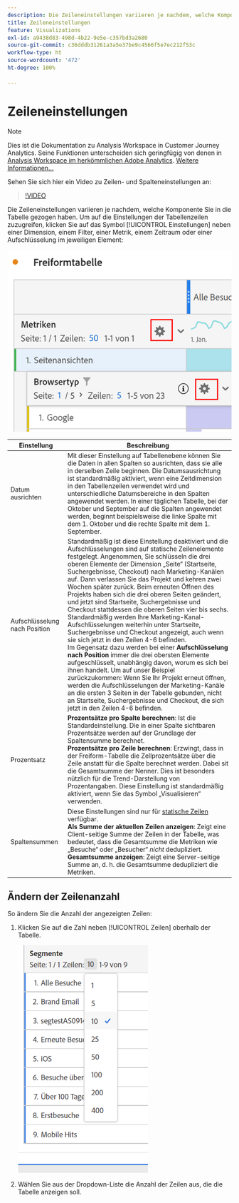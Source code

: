 ```yaml
---
description: Die Zeileneinstellungen variieren je nachdem, welche Komponente Sie in die Tabelle gezogen haben.
title: Zeileneinstellungen
feature: Visualizations
exl-id: a9438d83-498d-4b22-9e5e-c357bd3a2680
source-git-commit: c36dddb31261a3a5e37be9c4566f5e7ec212f53c
workflow-type: ht
source-wordcount: '472'
ht-degree: 100%

---
```


# Zeileneinstellungen

>[!NOTE]
>
>Dies ist die Dokumentation zu Analysis Workspace in Customer Journey Analytics. Seine Funktionen unterscheiden sich geringfügig von denen in [Analysis Workspace im herkömmlichen Adobe Analytics](https://experienceleague.adobe.com/docs/analytics/analyze/analysis-workspace/home.html?lang=de). [Weitere Informationen...](/help/getting-started/cja-aa.md)

Sehen Sie sich hier ein Video zu Zeilen- und Spalteneinstellungen an:

>[!VIDEO](https://video.tv.adobe.com/v/40382/?quality=12)

Die Zeileneinstellungen variieren je nachdem, welche Komponente Sie in die Tabelle gezogen haben. Um auf die Einstellungen der Tabellenzeilen zuzugreifen, klicken Sie auf das Symbol [!UICONTROL Einstellungen] neben einer Dimension, einem Filter, einer Metrik, einem Zeitraum oder einer Aufschlüsselung im jeweiligen Element:

![](assets/row-settings.png)

| Einstellung | Beschreibung |
| --- | --- |
| Datum ausrichten | Mit dieser Einstellung auf Tabellenebene können Sie die Daten in allen Spalten so ausrichten, dass sie alle in derselben Zeile beginnen. Die Datumsausrichtung ist standardmäßig aktiviert, wenn eine Zeitdimension in den Tabellenzeilen verwendet wird und unterschiedliche Datumsbereiche in den Spalten angewendet werden. In einer täglichen Tabelle, bei der Oktober und September auf die Spalten angewendet werden, beginnt beispielsweise die linke Spalte mit dem 1. Oktober und die rechte Spalte mit dem 1. September. |
| Aufschlüsselung nach Position | Standardmäßig ist diese Einstellung deaktiviert und die Aufschlüsselungen sind auf statische Zeilenelemente festgelegt. Angenommen, Sie schlüsseln die drei oberen Elemente der Dimension „Seite“ (Startseite, Suchergebnisse, Checkout) nach Marketing-Kanälen auf. Dann verlassen Sie das Projekt und kehren zwei Wochen später zurück. Beim erneuten Öffnen des Projekts haben sich die drei oberen Seiten geändert, und jetzt sind Startseite, Suchergebnisse und Checkout stattdessen die oberen Seiten vier bis sechs. Standardmäßig werden Ihre Marketing-Kanal-Aufschlüsselungen weiterhin unter Startseite, Suchergebnisse und Checkout angezeigt, auch wenn sie sich jetzt in den Zeilen 4-6 befinden. <br> Im Gegensatz dazu werden bei einer **Aufschlüsselung nach Position** immer die drei obersten Elemente aufgeschlüsselt, unabhängig davon, worum es sich bei ihnen handelt. Um auf unser Beispiel zurückzukommen: Wenn Sie Ihr Projekt erneut öffnen, werden die Aufschlüsselungen der Marketing-Kanäle an die ersten 3 Seiten in der Tabelle gebunden, nicht an  Startseite, Suchergebnisse und Checkout, die sich jetzt in den Zeilen 4-6 befinden. |
| Prozentsatz | **Prozentsätze pro Spalte berechnen**: Ist die Standardeinstellung. Die in einer Spalte sichtbaren Prozentsätze werden auf der Grundlage der Spaltensumme berechnet. <br>**Prozentsätze pro Zeile berechnen**: Erzwingt, dass in der Freiform-Tabelle die Zellprozentsätze über die Zeile anstatt für die Spalte berechnet werden. Dabei sit die Gesamtsumme der Nenner. Dies ist besonders nützlich für die Trend-Darstellung von Prozentangaben. Diese Einstellung ist standardmäßig aktiviert, wenn Sie das Symbol „Visualisieren“ verwenden. |
| Spaltensummen | Diese Einstellungen sind nur für [statische Zeilen](/help/analysis-workspace/visualizations/freeform-table/column-row-settings/manual-vs-dynamic-rows.md) verfügbar. <br> **Als Summe der aktuellen Zeilen anzeigen**: Zeigt eine Client-seitige Summe der Zeilen in der Tabelle, was bedeutet, dass die Gesamtsumme die Metriken wie „Besuche“ oder „Besucher“ *nicht* dedupliziert. <br> **Gesamtsumme anzeigen**: Zeigt eine Server-seitige Summe an, d. h. die Gesamtsumme dedupliziert die Metriken. |

## Ändern der Zeilenanzahl

So ändern Sie die Anzahl der angezeigten Zeilen:

1. Klicken Sie auf die Zahl neben [!UICONTROL Zeilen] oberhalb der Tabelle.

   ![](assets/row-number.png)

1. Wählen Sie aus der Dropdown-Liste die Anzahl der Zeilen aus, die die Tabelle anzeigen soll.